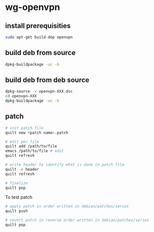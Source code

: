 # wg-openvpn

## install prerequisities

```bash
sudo apt-get build-dep openvpn
```

## build deb from source

```bash
dpkg-buildpackage -uc -b
```

## build deb from deb source

```bash
dpkg-source -x openvpn-XXX.dsc
cd openvpn-XXX
dpkg-buildpackage -uc -b
```

## patch

```bash
# init patch file
quilt new <patch name>.patch

# edit per file
quilt add /path/to/file
emacs /path/to/file # edit
quilt refresh

# write header to identify what is done in patch file
quilt -e header
quilt refresh

# finalize
quilt pop
```

To test patch

```bash
# apply patch in order written in debian/patches/series
quilt push

# revert patch in reverse order written in debian/patches/series
quilt pop
```
